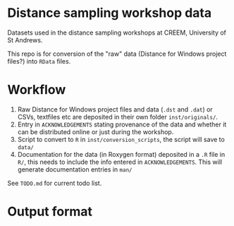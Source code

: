 Distance sampling workshop data
===============================


Datasets used in the distance sampling workshops at CREEM, University of St Andrews.

This repo is for conversion of the "raw" data (Distance for Windows project files?) into `RData` files.


# Workflow

1. Raw Distance for Windows project files and data (`.dst` and `.dat`) or CSVs, textfiles etc are deposited in their own folder `inst/originals/`.
2. Entry in `ACKNOWLEDGEMENTS` stating provenance of the data and whether it can be distributed online or just during the workshop.
3. Script to convert to `R` in `inst/conversion_scripts`, the script will save to `data/`
4. Documentation for the data (in Roxygen format) deposited in a `.R` file in `R/`, this needs to include the info entered in `ACKNOWLEDGEMENTS`. This will generate documentation entries in `man/`

See `TODO.md` for current todo list.

# Output format


